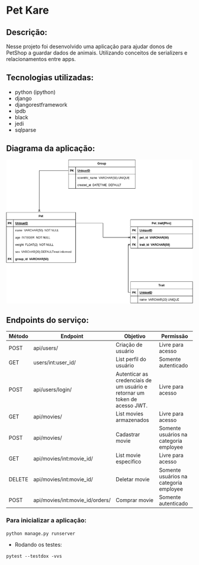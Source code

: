 # Pet Kare

## Descrição:

Nesse projeto foi desenvolvido uma aplicação para ajudar donos de PetShop a guardar dados de animais. Utilizando conceitos de serializers e relacionamentos entre apps.

## Tecnologias utilizadas:

- python (ipython)
- django
- djangorestframework
- ipdb
- black
- jedi
- sqlparse

## Diagrama da aplicação:

![DER-petkare](https://github.com/Ltavio/api_PetKare/blob/main/pet-kare.drawio.png?raw=true)

## Endpoints do serviço:

<table>
    <thead>
        <tr>
            <th>Método</th>
            <th>Endpoint</th>
            <th>Objetivo</th>
            <th>Permissão</th>
        </tr>
    </thead>
    <tbody>
        <tr>
            <td>POST</td>
            <td>api/users/</td>
            <td>Criação de usuário</td>
            <td>Livre para acesso</td>
        </tr>
        <tr>
            <td>GET</td>
            <td>users/int:user_id/</td>
            <td>List perfil do usuário</td>
            <td>Somente autenticado</td>
        </tr>
        <tr>
            <td>POST</td>
            <td>api/users/login/</td>
            <td>Autenticar as credenciais de um usuário e retornar um token de acesso JWT.</td>
            <td>Livre para acesso</td>
        </tr>
        <tr>
            <td>GET</td>
            <td>api/movies/</td>
            <td>List movies armazenados</td>
            <td>Livre para acesso</td>
        </tr>
        <tr>
            <td>POST</td>
            <td>api/movies/</td>
            <td>Cadastrar movie</td>
            <td>Somente usuários na categoria employee</td>
        </tr>
        <tr>
            <td>GET</td>
            <td>api/movies/int:movie_id/</td>
            <td>List movie especifico</td>
            <td>Livre para acesso</td>
        </tr>
        <tr>
            <td>DELETE</td>
            <td>api/movies/int:movie_id/</td>
            <td>Deletar movie</td>
            <td>Somente usuários na categoria employee</td>
        </tr>
        <tr>
            <td>POST</td>
            <td>api/movies/int:movie_id/orders/</td>
            <td>Comprar movie</td>
            <td>Somente autenticado</td>
        </tr>
    </tbody>
</table>

### Para inicializar a aplicação:
````
python manage.py runserver
````

- Rodando os testes:
```
pytest --testdox -vvs
```
